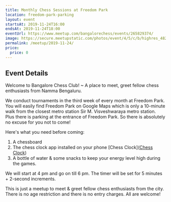 ```yaml
---
title: Monthly Chess Sessions at Freedom Park
location: freedom-park-parking
layout: event
startsAt: 2019-11-24T16:00
endsAt: 2019-11-24T18:00
eventUrl: https://www.meetup.com/bangalorechess/events/265829374/
image: https://secure.meetupstatic.com/photos/event/4/5/c/b/highres_482177867.jpeg
permalink: /meetup/2019-11-24/
price:
  price: 0
---
```

## Event Details
Welcome to Bangalore Chess Club! ~ A place to meet, greet fellow chess enthusiasts from Namma Bengaluru.

We conduct tournaments in the third week of every month at Freedom Park. You will easily find Freedom Park on Google Maps which is only a 10-minute walk from the closest metro station Sir M. Visveshwaraya metro station. Plus there is parking at the entrance of Freedom Park. So there is absolutely no excuse for you not to come!

Here's what you need before coming:
1. A chessboard
1. The chess clock app installed on your phone
[Chess Clock]([Chess Clock](https://play.google.com/store/apps/details?id=com.chess.clock))
1. A bottle of water & some snacks to keep your energy level high during the games.

We will start at 4 pm and go on till 6 pm. The timer will be set for 5 minutes + 2-second increments.

This is just a meetup to meet & greet fellow chess enthusiasts from the city. There is no age restriction and there is no entry charges. All are welcome!